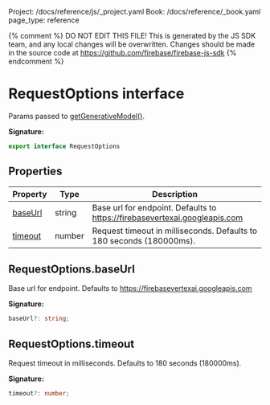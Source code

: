 Project: /docs/reference/js/_project.yaml
Book: /docs/reference/_book.yaml
page_type: reference

{% comment %}
DO NOT EDIT THIS FILE!
This is generated by the JS SDK team, and any local changes will be
overwritten. Changes should be made in the source code at
https://github.com/firebase/firebase-js-sdk
{% endcomment %}

# RequestOptions interface
Params passed to [getGenerativeModel()](./ai.md#getgenerativemodel_80bd839)<!-- -->.

<b>Signature:</b>

```typescript
export interface RequestOptions 
```

## Properties

|  Property | Type | Description |
|  --- | --- | --- |
|  [baseUrl](./ai.requestoptions.md#requestoptionsbaseurl) | string | Base url for endpoint. Defaults to https://firebasevertexai.googleapis.com |
|  [timeout](./ai.requestoptions.md#requestoptionstimeout) | number | Request timeout in milliseconds. Defaults to 180 seconds (180000ms). |

## RequestOptions.baseUrl

Base url for endpoint. Defaults to https://firebasevertexai.googleapis.com

<b>Signature:</b>

```typescript
baseUrl?: string;
```

## RequestOptions.timeout

Request timeout in milliseconds. Defaults to 180 seconds (180000ms).

<b>Signature:</b>

```typescript
timeout?: number;
```
